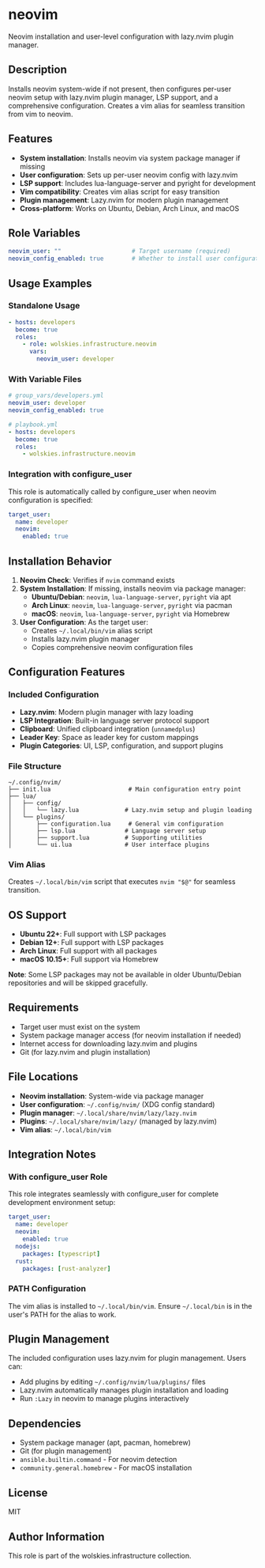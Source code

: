 # neovim

Neovim installation and user-level configuration with lazy.nvim plugin manager.

## Description

Installs neovim system-wide if not present, then configures per-user neovim setup with lazy.nvim plugin manager, LSP support, and a comprehensive configuration. Creates a vim alias for seamless transition from vim to neovim.

## Features

- **System installation**: Installs neovim via system package manager if missing
- **User configuration**: Sets up per-user neovim config with lazy.nvim
- **LSP support**: Includes lua-language-server and pyright for development
- **Vim compatibility**: Creates vim alias script for easy transition
- **Plugin management**: Lazy.nvim for modern plugin management
- **Cross-platform**: Works on Ubuntu, Debian, Arch Linux, and macOS

## Role Variables

```yaml
neovim_user: ""                    # Target username (required)
neovim_config_enabled: true        # Whether to install user configuration
```

## Usage Examples

### Standalone Usage

```yaml
- hosts: developers
  become: true
  roles:
    - role: wolskies.infrastructure.neovim
      vars:
        neovim_user: developer
```

### With Variable Files

```yaml
# group_vars/developers.yml
neovim_user: developer
neovim_config_enabled: true

# playbook.yml
- hosts: developers
  become: true
  roles:
    - wolskies.infrastructure.neovim
```

### Integration with configure_user

This role is automatically called by configure_user when neovim configuration is specified:

```yaml
target_user:
  name: developer
  neovim:
    enabled: true
```

## Installation Behavior

1. **Neovim Check**: Verifies if `nvim` command exists
2. **System Installation**: If missing, installs neovim via package manager:
   - **Ubuntu/Debian**: `neovim`, `lua-language-server`, `pyright` via apt
   - **Arch Linux**: `neovim`, `lua-language-server`, `pyright` via pacman
   - **macOS**: `neovim`, `lua-language-server`, `pyright` via Homebrew
3. **User Configuration**: As the target user:
   - Creates `~/.local/bin/vim` alias script
   - Installs lazy.nvim plugin manager
   - Copies comprehensive neovim configuration files

## Configuration Features

### Included Configuration
- **Lazy.nvim**: Modern plugin manager with lazy loading
- **LSP Integration**: Built-in language server protocol support
- **Clipboard**: Unified clipboard integration (`unnamedplus`)
- **Leader Key**: Space as leader key for custom mappings
- **Plugin Categories**: UI, LSP, configuration, and support plugins

### File Structure
```
~/.config/nvim/
├── init.lua                      # Main configuration entry point
├── lua/
│   ├── config/
│   │   └── lazy.lua             # Lazy.nvim setup and plugin loading
│   └── plugins/
│       ├── configuration.lua     # General vim configuration
│       ├── lsp.lua              # Language server setup
│       ├── support.lua          # Supporting utilities
│       └── ui.lua               # User interface plugins
```

### Vim Alias
Creates `~/.local/bin/vim` script that executes `nvim "$@"` for seamless transition.

## OS Support

- **Ubuntu 22+**: Full support with LSP packages
- **Debian 12+**: Full support with LSP packages
- **Arch Linux**: Full support with all packages
- **macOS 10.15+**: Full support via Homebrew

**Note**: Some LSP packages may not be available in older Ubuntu/Debian repositories and will be skipped gracefully.

## Requirements

- Target user must exist on the system
- System package manager access (for neovim installation if needed)
- Internet access for downloading lazy.nvim and plugins
- Git (for lazy.nvim and plugin installation)

## File Locations

- **Neovim installation**: System-wide via package manager
- **User configuration**: `~/.config/nvim/` (XDG config standard)
- **Plugin manager**: `~/.local/share/nvim/lazy/lazy.nvim`
- **Plugins**: `~/.local/share/nvim/lazy/` (managed by lazy.nvim)
- **Vim alias**: `~/.local/bin/vim`

## Integration Notes

### With configure_user Role
This role integrates seamlessly with configure_user for complete development environment setup:

```yaml
target_user:
  name: developer
  neovim:
    enabled: true
  nodejs:
    packages: [typescript]
  rust:
    packages: [rust-analyzer]
```

### PATH Configuration
The vim alias is installed to `~/.local/bin/vim`. Ensure `~/.local/bin` is in the user's PATH for the alias to work.

## Plugin Management

The included configuration uses lazy.nvim for plugin management. Users can:
- Add plugins by editing `~/.config/nvim/lua/plugins/` files
- Lazy.nvim automatically manages plugin installation and loading
- Run `:Lazy` in neovim to manage plugins interactively

## Dependencies

- System package manager (apt, pacman, homebrew)
- Git (for plugin management)
- `ansible.builtin.command` - For neovim detection
- `community.general.homebrew` - For macOS installation

## License

MIT

## Author Information

This role is part of the wolskies.infrastructure collection.
